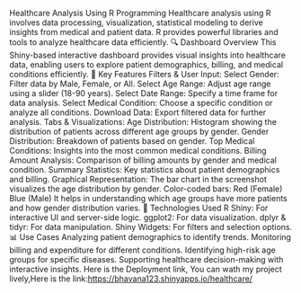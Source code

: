 Healthcare Analysis Using R Programming
Healthcare analysis using R involves data processing, visualization, statistical modeling to derive insights from medical and patient data. R provides powerful libraries and tools to analyze healthcare data efficiently.
🔍 Dashboard Overview
This Shiny-based interactive dashboard provides visual insights into healthcare data, enabling users to explore patient demographics, billing, and medical conditions efficiently.
📌 Key Features
Filters & User Input:
Select Gender: Filter data by Male, Female, or All.
Select Age Range: Adjust age range using a slider (18-90 years).
Select Date Range: Specify a time frame for data analysis.
Select Medical Condition: Choose a specific condition or analyze all conditions.
Download Data: Export filtered data for further analysis.
Tabs & Visualizations:
Age Distribution: Histogram showing the distribution of patients across different age groups by gender.
Gender Distribution: Breakdown of patients based on gender.
Top Medical Conditions: Insights into the most common medical conditions.
Billing Amount Analysis: Comparison of billing amounts by gender and medical condition.
Summary Statistics: Key statistics about patient demographics and billing.
Graphical Representation:
The bar chart in the screenshot visualizes the age distribution by gender.
Color-coded bars:
Red (Female)
Blue (Male)
It helps in understanding which age groups have more patients and how gender distribution varies.
🚀 Technologies Used
R Shiny: For interactive UI and server-side logic.
ggplot2: For data visualization.
dplyr & tidyr: For data manipulation.
Shiny Widgets: For filters and selection options.
📊 Use Cases
Analyzing patient demographics to identify trends.
Monitoring billing and expenditure for different conditions.
Identifying high-risk age groups for specific diseases.
Supporting healthcare decision-making with interactive insights.
Here is the Deployment link, You can wath my project lively,Here is the link:https://bhavana123.shinyapps.io/healthcare/

